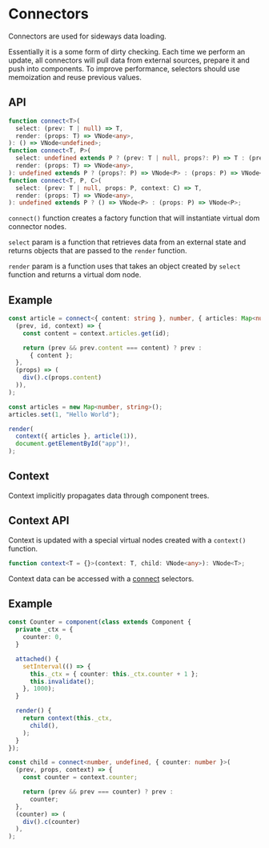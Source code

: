 # Connectors

Connectors are used for sideways data loading.

Essentially it is a some form of dirty checking. Each time we perform an update, all connectors will pull data from
external sources, prepare it and push into components. To improve performance, selectors should use memoization
and reuse previous values.

## API

```ts
function connect<T>(
  select: (prev: T | null) => T,
  render: (props: T) => VNode<any>,
): () => VNode<undefined>;
function connect<T, P>(
  select: undefined extends P ? (prev: T | null, props?: P) => T : (prev: T | null, props: P) => T,
  render: (props: T) => VNode<any>,
): undefined extends P ? (props?: P) => VNode<P> : (props: P) => VNode<P>;
function connect<T, P, C>(
  select: (prev: T | null, props: P, context: C) => T,
  render: (props: T) => VNode<any>,
): undefined extends P ? () => VNode<P> : (props: P) => VNode<P>;
```

`connect()` function creates a factory function that will instantiate virtual dom connector nodes.

`select` param is a function that retrieves data from an external state and returns objects that are passed to the
`render` function.

`render` param is a function uses that takes an object created by `select` function and returns a virtual dom node.

## Example

```ts
const article = connect<{ content: string }, number, { articles: Map<number, string> }>(
  (prev, id, context) => {
    const content = context.articles.get(id);

    return (prev && prev.content === content) ? prev :
      { content };
  },
  (props) => (
    div().c(props.content)
  )),
);

const articles = new Map<number, string>();
articles.set(1, "Hello World");

render(
  context({ articles }, article(1)),
  document.getElementById("app")!,
);
```

## Context

Context implicitly propagates data through component trees.

## Context API

Context is updated with a special virtual nodes created with a `context()` function.

```ts
function context<T = {}>(context: T, child: VNode<any>): VNode<T>;
```

Context data can be accessed with a [connect](external-state.md) selectors.

## Example

```ts
const Counter = component(class extends Component {
  private _ctx = {
    counter: 0,
  }

  attached() {
    setInterval(() => {
      this._ctx = { counter: this._ctx.counter + 1 };
      this.invalidate();
    }, 1000);
  }

  render() {
    return context(this._ctx,
      child(),
    );
  }
});

const child = connect<number, undefined, { counter: number }>(
  (prev, props, context) => {
    const counter = context.counter;

    return (prev && prev === counter) ? prev :
      counter;
  },
  (counter) => (
    div().c(counter)
  ),
);
```
